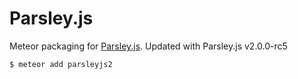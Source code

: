 Parsley.js
==========

Meteor packaging for [Parsley.js](http://parsleyjs.org/doc/index.html).
Updated with Parsley.js v2.0.0-rc5

``` sh
$ meteor add parsleyjs2
```
